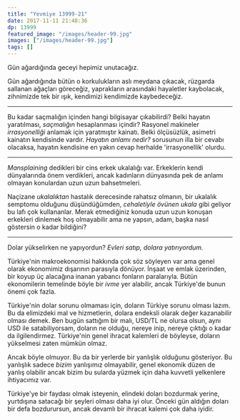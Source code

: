 ```yaml
---
title: "Yevmiye 13999-21"
date: 2017-11-11 21:48:36
dp: 13999
featured_image: "/images/header-99.jpg"
images: ["/images/header-99.jpg"]
tags: []
---
```


Gün ağardığında geceyi hepimiz unutacağız.

Gün ağardığında bütün o korkulukların aslı meydana çıkacak, rüzgarda sallanan
ağaçları göreceğiz, yaprakların arasındaki hayaletler kaybolacak, zihnimizde tek
bir ışık, kendimizi kendimizde kaybedeceğiz.

-------------

Bu kadar saçmalığın içinden hangi bilgisayar çıkabilirdi? Belki hayatın
yaratılması, *saçmalığın* hesaplanması içindir? Rasyonel makineler
*irrasyonelliği* anlamak için yaratmıştır kainatı. Belki ölçüsüzlük, asimetri
kainatın kendisinde vardır. *Hayatın anlamı nedir?* sorusunun illa bir cevabı
olacaksa, hayatın kendisine en yakın cevap herhalde 'irrasyonellik' olurdu.

-----------

*Mansplaining* dedikleri bir cins erkek ukalalığı var. Erkeklerin kendi
dünyalarında önem verdikleri, ancak kadınların dünyasında pek de anlamı olmayan
konulardan uzun uzun bahsetmeleri.

Naçizane *ukalalıktan* hastalık derecesinde rahatsız olmanın, bir ukalalık
semptomu olduğunu düşündüğümden, *cehaletiyle övünen ukala* gibi geliyor bu lafı
çok kullananlar. Merak etmediğiniz konuda uzun uzun konuşan erkekleri dinlemek
hoş olmayabilir ama ne yapsın, adam, başka nasıl göstersin o kadar bildiğini?

-----

Dolar yükselirken ne yapıyordun? *Evleri satıp, dolara yatırıyordum.*

Türkiye'nin makroekonomisi hakkında çok söz söyleyen var ama genel olarak
ekonomimiz dışarının parasıyla dönüyor. İnşaat ve emlak üzerinden, bir koyup üç
alacağına inanan yabancı fonların paralarıyla. Bütün ekonomilerin temelinde
böyle bir *ivme* yer alabilir, ancak Türkiye'de bunun önemi çok fazla. 

Türkiye'nin dolar sorunu olmaması için, doların Türkiye sorunu olması lazım. Bu
da elimizdeki mal ve hizmetlerin, dolara endeksli olarak değer kazanabilir
olması demek. Ben bugün sattığım bir malı, USD/TL ne olursa olsun, aynı USD ile
satabiliyorsam, doların ne olduğu, nereye inip, nereye çıktığı o kadar da
ilgilendirmez. Türkiye'nin genel ihracat kalemleri de böyleyse, doların
yükselmesi zaten mümkün olmaz. 

Ancak böyle olmuyor. Bu da bir yerlerde bir yanlışlık olduğunu gösteriyor. Bu
yanlışlık sadece *bizim* yanlışımız olmayabilir, genel ekonomik düzen de yanlış
olabilir ancak bizim bu sularda yüzmek için daha kuvvetli yelkenlere ihtiyacımız
var.

Türkiye'ye bir faydası olmak isteyenin, elindeki doları bozdurmak yerine,
yurtdışına satacağı bir şeyleri olması daha iyi olur. Önceki gün aldığın doları
bir defa bozdurursun, ancak devamlı bir ihracat kalemi çok daha iyidir.



